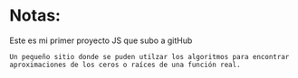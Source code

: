 # Notas:
Este es mi primer proyecto JS que subo a gitHub
```
Un pequeño sitio donde se puden utilzar los algoritmos para encontrar aproximaciones de los ceros o raíces de una función real.
```
